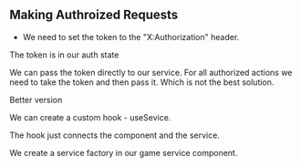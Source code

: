 ## Making Authroized Requests

- We need to set the token to the "X:Authorization" header.

The token is in our auth state

We can pass the token directly to our service. For all authorized actions
we need to take the token and then pass it. Which is not the best solution.

Better version

We can create a custom hook - useSevice.

The hook just connects the component and the service.

We create a service factory in our game service component.
